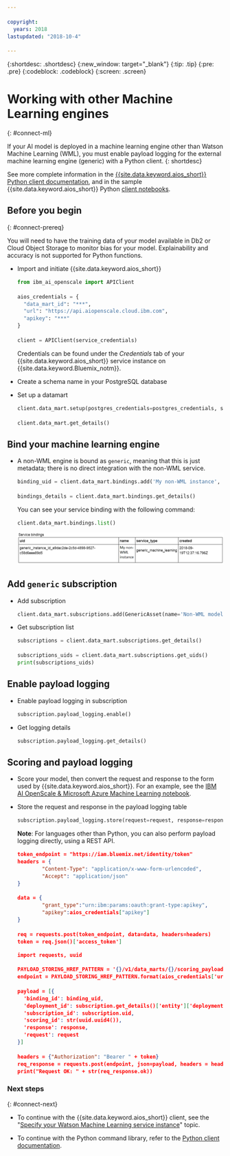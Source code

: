```yaml
---

copyright:
  years: 2018
lastupdated: "2018-10-4"

---
```


{:shortdesc: .shortdesc}
{:new_window: target="_blank"}
{:tip: .tip}
{:pre: .pre}
{:codeblock: .codeblock}
{:screen: .screen}

# Working with other Machine Learning engines
{: #connect-ml}

If your AI model is deployed in a machine learning engine other than Watson Machine Learning (WML), you must enable payload logging for the external machine learning engine (generic) with a Python client.
{: shortdesc}

See more complete information in the [{{site.data.keyword.aios_short}} Python client documentation](http://ai-openscale-python-client.mybluemix.net/), and in the sample {{site.data.keyword.aios_short}} Python [client notebooks](https://github.com/pmservice/ai-openscale-sample-notebooks).

## Before you begin
{: #connect-prereq}

You will need to have the training data of your model available in Db2 or Cloud Object Storage to monitor bias for your model. Explainability and accuracy is not supported for Python functions.

- Import and initiate {{site.data.keyword.aios_short}}

    ```python
    from ibm_ai_openscale import APIClient

    aios_credentials = {
      "data_mart_id": "***",
      "url": "https://api.aiopenscale.cloud.ibm.com",
      "apikey": "***"
    }

    client = APIClient(service_credentials)
    ```
  Credentials can be found under the *Credentials* tab of your {{site.data.keyword.aios_short}} service instance on {{site.data.keyword.Bluemix_notm}}.

- Create a schema name in your PostgreSQL database

- Set up a datamart

    ```python
    client.data_mart.setup(postgres_credentials=postgres_credentials, schema=schemaName)

    client.data_mart.get_details()
    ```

## Bind your machine learning engine

- A non-WML engine is bound as `generic`, meaning that this is just metadata; there is no direct integration with the non-WML service.

    ```python
    binding_uid = client.data_mart.bindings.add('My non-WML instance', GenericMachineLearningInstance())

    bindings_details = client.data_mart.bindings.get_details()
    ```
  You can see your service binding with the following command:

    ```python
    client.data_mart.bindings.list()
    ```

    ![Generic ML binding](images/ml-generic-bind.png)

## Add `generic` subscription

- Add subscription

    ```python
    client.data_mart.subscriptions.add(GenericAsset(name='Non-WML model deployment', binding_uid=binding_uid))
    ```

- Get subscription list

    ```python
    subscriptions = client.data_mart.subscriptions.get_details()

    subscriptions_uids = client.data_mart.subscriptions.get_uids()
    print(subscriptions_uids)
    ```

## Enable payload logging

- Enable payload logging in subscription

    ```python
    subscription.payload_logging.enable()
    ```

- Get logging details

    ```python
    subscription.payload_logging.get_details()
    ```

## Scoring and payload logging

- Score your model, then convert the request and response to the form used by {{site.data.keyword.aios_short}}. For an example, see the [IBM AI OpenScale & Microsoft Azure Machine Learning notebook](https://github.com/pmservice/ai-openscale-sample-notebooks/blob/master/Payload%20logging%20for%20MS%20Azure%20model.ipynb).
<!---
    ```python
    import urllib.request
    import json

    data = {
            {
             "input1":
             [
                {
                  <YOUR-JSON-DATA>
                }
             ],
            },
    }

    body = str.encode(json.dumps(data))

    url = '<YOUR-SERVICE-URL>'
    api_key = '<API-KEY-FOR-YOUR-WEB-SERVICE>'
    headers = {'Content-Type':'application/json', 'Authorization':('Bearer '+ api_key)}

    req = urllib.request.Request(url, body, headers)
    response = urllib.request.urlopen(req)

    result = response.read()
    result = json.loads(result.decode())['Results']['output1'][0]
    print(json.dumps(result, indent=2))
    ```
--->
- Store the request and response in the payload logging table

    ```python
    subscription.payload_logging.store(request=request, response=response)
    ```
    **Note**: For languages other than Python, you can also perform payload logging directly, using a REST API.

    ```json
    token_endpoint = "https://iam.bluemix.net/identity/token"
    headers = {
            "Content-Type": "application/x-www-form-urlencoded",
            "Accept": "application/json"
    }

    data = {
            "grant_type":"urn:ibm:params:oauth:grant-type:apikey",
            "apikey":aios_credentials["apikey"]
    }

    req = requests.post(token_endpoint, data=data, headers=headers)
    token = req.json()['access_token']
    ```

    ```json
    import requests, uuid

    PAYLOAD_STORING_HREF_PATTERN = '{}/v1/data_marts/{}/scoring_payloads'
    endpoint = PAYLOAD_STORING_HREF_PATTERN.format(aios_credentials['url'], aios_credentials['data_mart_id'])

    payload = [{
      'binding_id': binding_uid, 
      'deployment_id': subscription.get_details()['entity']['deployments'][0]['deployment_id'], 
      'subscription_id': subscription.uid, 
      'scoring_id': str(uuid.uuid4()), 
      'response': response,
      'request': request
    }]

    headers = {"Authorization": "Bearer " + token}
    req_response = requests.post(endpoint, json=payload, headers = headers)
    print("Request OK: " + str(req_response.ok))
    ```

### Next steps
{: #connect-next}

- To continue with the {{site.data.keyword.aios_short}} client, see the "[Specify your Watson Machine Learning service instance](connect-wml.html)" topic.

- To continue with the Python command library, refer to the [Python client documentation](http://ai-openscale-python-client.mybluemix.net/).
